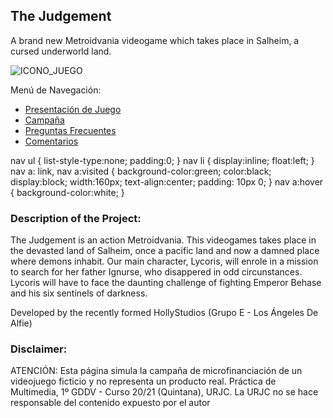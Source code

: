 ## The Judgement

A brand new Metroidvania videogame which takes place in Salheim, a cursed underworld land.

![ICONO_JUEGO](https://user-images.githubusercontent.com/81293433/115764932-6fc4d000-a3a6-11eb-8f76-9f4d31f49c50.jpg)

<nav>
    Menú de Navegación:
    <ul>
    <li><a href="#presentacion">Presentación de Juego</a></li>
    <li><a href="#campaña">Campaña</a></li>
    <li><a href="#faq">Preguntas Frecuentes</a></li>
    <li><a href="#comentarios">Comentarios</a></li>
    </ul>
</nav>

nav ul {
list-style-type:none;
padding:0;
}
nav li {
display:inline;
float:left;
}
nav a: link, nav a:visited {
background-color:green;
color:black;
display:block;
width:160px;
text-align:center;
padding: 10px 0;
}
nav a:hover {
background-color:white;
}

### Description of the Project:

The Judgement is an action Metroidvania. This videogames takes place in the devasted land of Salheim, once a pacific land and now a damned place where demons inhabit. Our main character, Lycoris, will enrole in a mission to search for her father Ignurse, who disappered in odd circunstances. Lycoris will have to face the daunting challenge of fighting Emperor Behase and his six sentinels of darkness.

Developed by the recently formed HollyStudios (Grupo E - Los Ángeles De Alfie)

### Disclaimer:
ATENCIÓN: Esta página simula la campaña de microfinanciación
de un videojuego ficticio y no representa un producto real.
Práctica de Multimedia, 1º GDDV - Curso 20/21 (Quintana), URJC.
La URJC no se hace responsable del contenido expuesto por el autor

